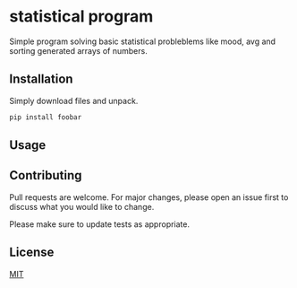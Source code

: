 # statistical program

Simple program solving basic statistical probleblems like mood, avg and sorting generated arrays of numbers.

## Installation

Simply download files and unpack.

```bash
pip install foobar
```

## Usage



## Contributing
Pull requests are welcome. For major changes, please open an issue first to discuss what you would like to change.

Please make sure to update tests as appropriate.

## License
[MIT](https://choosealicense.com/licenses/mit/)
